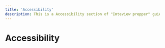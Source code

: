 ```yaml
---
title: 'Accessibility'
description: This is a Accessibility section of "Inteview prepper" guide
---
```

# Accessibility
